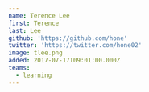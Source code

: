 ```yaml
---
name: Terence Lee
first: Terence
last: Lee
github: 'https://github.com/hone'
twitter: 'https://twitter.com/hone02'
image: tlee.png
added: 2017-07-17T09:01:00.000Z
teams:
  - learning
---
```


